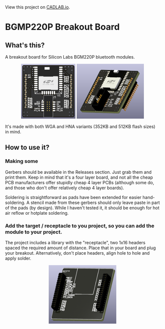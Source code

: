 View this project on [CADLAB.io](https://cadlab.io/project/26395). 

# BGMP220P Breakout Board

## What's this?

A breakout board for Silicon Labs BGM220P bluetooth modules.

<p align="middle">
  <img src="/support/img/BGM220P_Breakout_Front.png" width="35%" />
  <img src="/support/img/BGM220P_Breakout_Side.png" width="43.5%" />
</p>

It's made with both WGA and HNA variants (352KB and 512KB flash sizes) in mind.

## How to use it?

### Making some

Gerbers should be available in the Releases section. Just grab them and print them. Keep in mind that it's a four layer board, and not all the cheap PCB manufacturers offer stupidly cheap 4 layer PCBs (although some do, and those who don't offer relatively cheap 4 layer boards).

Soldering is straightforward as pads have been extended for easier hand-soldering. A stencil made from these gerbers should only leave paste in part of the pads (by design). While I haven't tested it, it should be enough for hot air reflow or hotplate soldering.

### Add the target /  receptacle to you project, so you can add the module to your project.

The project includes a library with the "receptacle", two 1x16 headers spaced the required amount of distance. Place that in your board and plug your breakout. Alternatively, don't place headers, align hole to hole and apply solder.

<p align="middle">
  <img src="/support/img/BGM220P_Breakout_Receptacle_Side.png" width="43.5%" />
</p>
